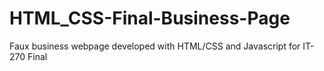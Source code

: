 # HTML_CSS-Final-Business-Page
Faux business webpage developed with HTML/CSS and Javascript for IT-270 Final
